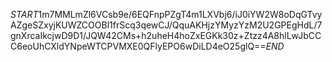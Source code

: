 $START$1m7MMLmZl6VCsb9e/6EQFnpPZgT4m1LXVbj6/iJ0iYW2W8oDqGTvyAZgeSZxyjKUWZCOOBl1frScq3qewCJ/QquAKHjzYMyzYzM2U2GPEgHdL/7gnXrcaIkcjwD9D1/JQW42CMs+h2uheH4hoZxEGKk30z+Ztzz4A8hlLwJbCCC6eoUhCXldYNpeWTCPVMXE0QFlyEPO6wDiLD4eO25glQ==$END$